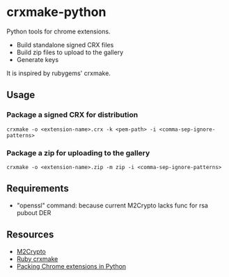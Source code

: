 # crxmake-python

Python tools for chrome extensions.

* Build standalone signed CRX files
* Build zip files to upload to the gallery
* Generate keys

It is inspired by rubygems' crxmake.

## Usage
    
### Package a signed CRX for distribution

    crxmake -o <extension-name>.crx -k <pem-path> -i <comma-sep-ignore-patterns>

### Package a zip for uploading to the gallery

    crxmake -o <extension-name>.zip -m zip -i <comma-sep-ignore-patterns>
    
## Requirements

* "openssl" command: because current M2Crypto lacks func for rsa pubout DER

## Resources

* [M2Crypto](http://chandlerproject.org/bin/view/Projects/MeTooCrypto)
* [Ruby crxmake](http://github.com/Constellation/crxmake)
* [Packing Chrome extensions in Python](http://grack.com/blog/2009/11/09/packing-chrome-extensions-in-python)
